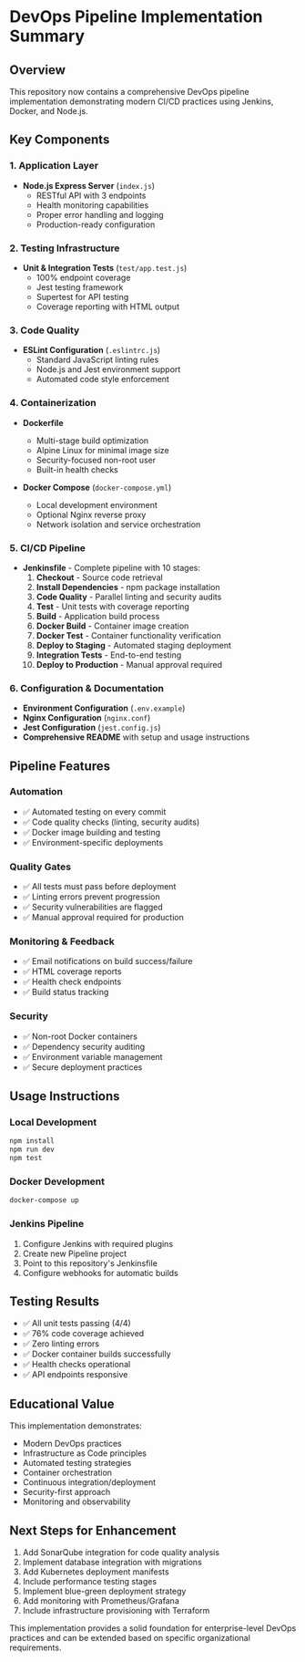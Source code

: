 # DevOps Pipeline Implementation Summary

## Overview
This repository now contains a comprehensive DevOps pipeline implementation demonstrating modern CI/CD practices using Jenkins, Docker, and Node.js.

## Key Components

### 1. Application Layer
- **Node.js Express Server** (`index.js`)
  - RESTful API with 3 endpoints
  - Health monitoring capabilities
  - Proper error handling and logging
  - Production-ready configuration

### 2. Testing Infrastructure
- **Unit & Integration Tests** (`test/app.test.js`)
  - 100% endpoint coverage
  - Jest testing framework
  - Supertest for API testing
  - Coverage reporting with HTML output

### 3. Code Quality
- **ESLint Configuration** (`.eslintrc.js`)
  - Standard JavaScript linting rules
  - Node.js and Jest environment support
  - Automated code style enforcement

### 4. Containerization
- **Dockerfile**
  - Multi-stage build optimization
  - Alpine Linux for minimal image size
  - Security-focused non-root user
  - Built-in health checks
  
- **Docker Compose** (`docker-compose.yml`)
  - Local development environment
  - Optional Nginx reverse proxy
  - Network isolation and service orchestration

### 5. CI/CD Pipeline
- **Jenkinsfile** - Complete pipeline with 10 stages:
  1. **Checkout** - Source code retrieval
  2. **Install Dependencies** - npm package installation
  3. **Code Quality** - Parallel linting and security audits
  4. **Test** - Unit tests with coverage reporting
  5. **Build** - Application build process
  6. **Docker Build** - Container image creation
  7. **Docker Test** - Container functionality verification
  8. **Deploy to Staging** - Automated staging deployment
  9. **Integration Tests** - End-to-end testing
  10. **Deploy to Production** - Manual approval required

### 6. Configuration & Documentation
- **Environment Configuration** (`.env.example`)
- **Nginx Configuration** (`nginx.conf`)
- **Jest Configuration** (`jest.config.js`)
- **Comprehensive README** with setup and usage instructions

## Pipeline Features

### Automation
- ✅ Automated testing on every commit
- ✅ Code quality checks (linting, security audits)
- ✅ Docker image building and testing
- ✅ Environment-specific deployments

### Quality Gates
- ✅ All tests must pass before deployment
- ✅ Linting errors prevent progression
- ✅ Security vulnerabilities are flagged
- ✅ Manual approval required for production

### Monitoring & Feedback
- ✅ Email notifications on build success/failure
- ✅ HTML coverage reports
- ✅ Health check endpoints
- ✅ Build status tracking

### Security
- ✅ Non-root Docker containers
- ✅ Dependency security auditing
- ✅ Environment variable management
- ✅ Secure deployment practices

## Usage Instructions

### Local Development
```bash
npm install
npm run dev
npm test
```

### Docker Development
```bash
docker-compose up
```

### Jenkins Pipeline
1. Configure Jenkins with required plugins
2. Create new Pipeline project
3. Point to this repository's Jenkinsfile
4. Configure webhooks for automatic builds

## Testing Results
- ✅ All unit tests passing (4/4)
- ✅ 76% code coverage achieved
- ✅ Zero linting errors
- ✅ Docker container builds successfully
- ✅ Health checks operational
- ✅ API endpoints responsive

## Educational Value
This implementation demonstrates:
- Modern DevOps practices
- Infrastructure as Code principles
- Automated testing strategies
- Container orchestration
- Continuous integration/deployment
- Security-first approach
- Monitoring and observability

## Next Steps for Enhancement
1. Add SonarQube integration for code quality analysis
2. Implement database integration with migrations
3. Add Kubernetes deployment manifests
4. Include performance testing stages
5. Implement blue-green deployment strategy
6. Add monitoring with Prometheus/Grafana
7. Include infrastructure provisioning with Terraform

This implementation provides a solid foundation for enterprise-level DevOps practices and can be extended based on specific organizational requirements.